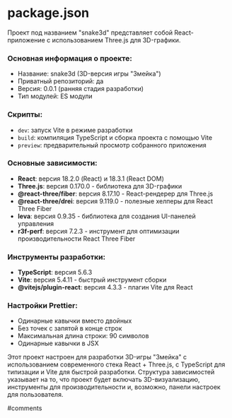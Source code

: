 
# package.json

Проект под названием "snake3d" представляет собой React-приложение с использованием Three.js для 3D-графики.

### Основная информация о проекте:

- Название: snake3d (3D-версия игры "Змейка")
- Приватный репозиторий: да
- Версия: 0.0.1 (ранняя стадия разработки)
- Тип модулей: ES модули

### Скрипты:

- `dev`: запуск Vite в режиме разработки
- `build`: компиляция TypeScript и сборка проекта с помощью Vite
- `preview`: предварительный просмотр собранного приложения

### Основные зависимости:

- **React**: версия 18.2.0 (React) и 18.3.1 (React DOM)
- **Three.js**: версия 0.170.0 - библиотека для 3D-графики
- **@react-three/fiber**: версия 8.17.10 - React-рендерер для Three.js
- **@react-three/drei**: версия 9.119.0 - полезные хелперы для React Three Fiber
- **leva**: версия 0.9.35 - библиотека для создания UI-панелей управления
- **r3f-perf**: версия 7.2.3 - инструмент для оптимизации производительности React Three Fiber

### Инструменты разработки:

- **TypeScript**: версия 5.6.3
- **Vite**: версия 5.4.11 - быстрый инструмент сборки
- **@vitejs/plugin-react**: версия 4.3.3 - плагин Vite для React

### Настройки Prettier:

- Одинарные кавычки вместо двойных
- Без точек с запятой в конце строк
- Максимальная длина строки: 90 символов
- Одинарные кавычки в JSX

Этот проект настроен для разработки 3D-игры "Змейка" с использованием современного стека React + Three.js, с TypeScript для типизации и Vite для быстрой разработки. Структура зависимостей указывает на то, что проект будет включать 3D-визуализацию, инструменты для производительности и, возможно, панели настроек для пользователя.

#comments 